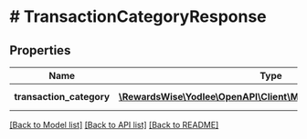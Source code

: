 # # TransactionCategoryResponse

## Properties

Name | Type | Description | Notes
------------ | ------------- | ------------- | -------------
**transaction_category** | [**\RewardsWise\Yodlee\OpenAPI\Client\Model\TransactionCategory[]**](TransactionCategory.md) |  | [optional] [readonly]

[[Back to Model list]](../../README.md#models) [[Back to API list]](../../README.md#endpoints) [[Back to README]](../../README.md)
